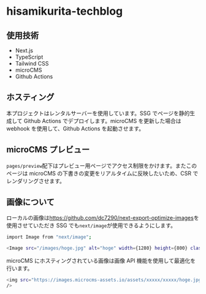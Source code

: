 # hisamikurita-techblog

## 使用技術

- Next.js
- TypeScript
- Tailwind CSS
- microCMS
- Github Actions

## ホスティング

本プロジェクトはレンタルサーバーを使用しています。SSG でページを静的生成して Github Actions でデプロイします。microCMS を更新した場合は webhook を使用して、Github Actions を起動させます。

## microCMS プレビュー

`pages/preview`配下はプレビュー用ページでアクセス制限をかけます。またこのページは microCMS の下書きの変更をリアルタイムに反映したいため、CSR でレンダリングさせます。

## 画像について

ローカルの画像は<https://github.com/dc7290/next-export-optimize-images>を使用させていただき SSG でも`next/image`が使用できるようにします。

```bash
import Image from "next/image";

<Image src="/images/hoge.jpg" alt="hoge" width={1280} height={800} className=""/>
```

microCMS にホスティングされている画像は画像 API 機能を使用して最適化を行います。

```bash
<img src="https://images.microcms-assets.io/assets/xxxxx/xxxxx/hoge.jpg?fm=webp&q=80" alt="hoge" width={1280} height={800}
/>
```
